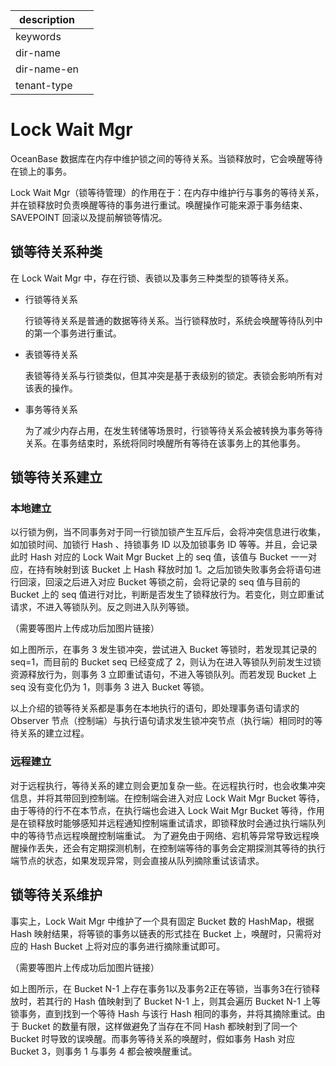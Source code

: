 |description||
|---|---|
|keywords||
|dir-name||
|dir-name-en||
|tenant-type||

# Lock Wait Mgr

OceanBase 数据库在内存中维护锁之间的等待关系。当锁释放时，它会唤醒等待在锁上的事务。

Lock Wait Mgr（锁等待管理）的作用在于：在内存中维护行与事务的等待关系，并在锁释放时负责唤醒等待的事务进行重试。唤醒操作可能来源于事务结束、SAVEPOINT 回滚以及提前解锁等情况。

## 锁等待关系种类

在 Lock Wait Mgr 中，存在行锁、表锁以及事务三种类型的锁等待关系。

* 行锁等待关系

  行锁等待关系是普通的数据等待关系。当行锁释放时，系统会唤醒等待队列中的第一个事务进行重试。

* 表锁等待关系

  表锁等待关系与行锁类似，但其冲突是基于表级别的锁定。表锁会影响所有对该表的操作。

* 事务等待关系

  为了减少内存占用，在发生转储等场景时，行锁等待关系会被转换为事务等待关系。在事务结束时，系统将同时唤醒所有等待在该事务上的其他事务。

## 锁等待关系建立

### 本地建立

以行锁为例，当不同事务对于同一行锁加锁产生互斥后，会将冲突信息进行收集，如加锁时间、加锁行 Hash 、持锁事务 ID 以及加锁事务 ID 等等。并且，会记录此时 Hash 对应的 Lock Wait Mgr Bucket 上的 seq 值，该值与 Bucket 一一对应，在持有映射到该 Bucket 上 Hash 释放时加 1。之后加锁失败事务会将语句进行回滚，回滚之后进入对应 Bucket 等锁之前，会将记录的 seq 值与目前的 Bucket 上的 seq 值进行对比，判断是否发生了锁释放行为。若变化，则立即重试请求，不进入等锁队列。反之则进入队列等锁。

（需要等图片上传成功后加图片链接）

如上图所示，在事务 3 发生锁冲突，尝试进入 Bucket 等锁时，若发现其记录的 seq=1，而目前的 Bucket seq 已经变成了 2，则认为在进入等锁队列前发生过锁资源释放行为，则事务 3 立即重试语句，不进入等锁队列。而若发现 Bucket 上 seq 没有变化仍为 1，则事务 3 进入 Bucket 等锁。

以上介绍的锁等待关系都是事务在本地执行的语句，即处理事务语句请求的 Observer 节点（控制端）与执行语句请求发生锁冲突节点（执行端）相同时的等待关系的建立过程。

### 远程建立

对于远程执行，等待关系的建立则会更加复杂一些。在远程执行时，也会收集冲突信息，并将其带回到控制端。在控制端会进入对应 Lock Wait Mgr Bucket 等待，由于等待的行不在本节点，在执行端也会进入 Lock Wait Mgr Bucket 等待，作用是在锁释放时能够感知并远程通知控制端重试请求，即锁释放时会通过执行端队列中的等待节点远程唤醒控制端重试。
为了避免由于网络、宕机等异常导致远程唤醒操作丢失，还会有定期探测机制，在控制端等待的事务会定期探测其等待的执行端节点的状态，如果发现异常，则会直接从队列摘除重试该请求。

## 锁等待关系维护

事实上，Lock Wait Mgr 中维护了一个具有固定 Bucket 数的 HashMap，根据 Hash 映射结果，将等锁的事务以链表的形式挂在 Bucket 上，唤醒时，只需将对应的 Hash Bucket 上将对应的事务进行摘除重试即可。

（需要等图片上传成功后加图片链接）

如上图所示，在 Bucket N-1 上存在事务1以及事务2正在等锁，当事务3在行锁释放时，若其行的 Hash 值映射到了 Bucket N-1 上，则其会遍历 Bucket N-1 上等锁事务，直到找到一个等待 Hash 与该行 Hash 相同的事务，并将其摘除重试。由于 Bucket 的数量有限，这样做避免了当存在不同 Hash 都映射到了同一个 Bucket 时导致的误唤醒。而事务等待关系的唤醒时，假如事务 Hash 对应 Bucket 3，则事务 1 与事务 4 都会被唤醒重试。
